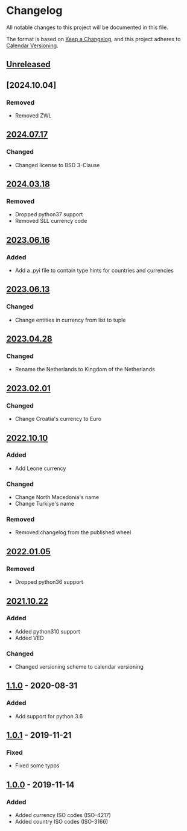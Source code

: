 # Changelog

All notable changes to this project will be documented in this file.

The format is based on [Keep a Changelog], and this project adheres to [Calendar Versioning].

## [Unreleased]

## [2024.10.04]

### Removed

-   Removed ZWL

## [2024.07.17]

### Changed

-   Changed license to BSD 3-Clause

## [2024.03.18]

### Removed

-   Dropped python37 support
-   Removed SLL currency code

## [2023.06.16]

### Added

-   Add a .pyi file to contain type hints for countries and currencies

## [2023.06.13]

### Changed

-   Change entities in currency from list to tuple

## [2023.04.28]

### Changed

-   Rename the Netherlands to Kingdom of the Netherlands

## [2023.02.01]

### Changed

-   Change Croatia\'s currency to Euro

## [2022.10.10]

### Added

-   Add Leone currency

### Changed

-   Change North Macedonia\'s name
-   Change Turkiye\'s name

### Removed

-   Removed changelog from the published wheel

## [2022.01.05]

### Removed

-   Dropped python36 support

## [2021.10.22]

### Added

-   Added python310 support
-   Added VED

### Changed

-   Changed versioning scheme to calendar versioning

## [1.1.0] - 2020-08-31

### Added

-   Add support for python 3.6

## [1.0.1] - 2019-11-21

### Fixed

-   Fixed some typos

## [1.0.0] - 2019-11-14

### Added

-   Added currency ISO codes (ISO-4217)
-   Added country ISO codes (ISO-3166)

[Keep a Changelog]: https://keepachangelog.com/en/1.0.0/
[Calendar Versioning]: https://calver.org
[Unreleased]: https://github.com/spapanik/teritorio/compare/v2024.10.04...master
[2024.07.17]: https://github.com/spapanik/teritorio/compare/v2024.07.17...v2024.10.04
[2024.07.17]: https://github.com/spapanik/teritorio/compare/v2024.03.18...v2024.07.17
[2024.03.18]: https://github.com/spapanik/teritorio/compare/v2023.06.16...v2024.03.18
[2023.06.16]: https://github.com/spapanik/teritorio/compare/v2023.06.13...v2023.06.16
[2023.06.13]: https://github.com/spapanik/teritorio/compare/v2023.04.28...v2023.06.13
[2023.04.28]: https://github.com/spapanik/teritorio/compare/v2023.02.01...v2023.04.28
[2023.02.01]: https://github.com/spapanik/teritorio/compare/v2023.10.10...v2023.02.01
[2022.10.10]: https://github.com/spapanik/teritorio/compare/v2022.01.05...v2022.10.10
[2022.01.05]: https://github.com/spapanik/teritorio/compare/v2021.10.22...v2022.01.05
[2021.10.22]: https://github.com/spapanik/teritorio/compare/v1.1.0...v2021.10.22
[1.1.0]: https://github.com/spapanik/teritorio/compare/v1.0.1...v1.1.0
[1.0.1]: https://github.com/spapanik/teritorio/compare/v1.0.0...v1.0.1
[1.0.0]: https://github.com/spapanik/teritorio/releases/tag/v1.0.0
